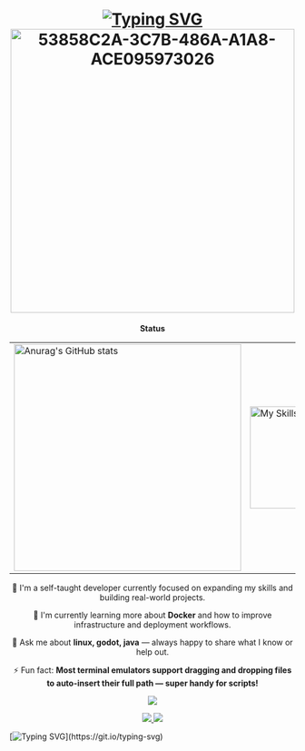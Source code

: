 <h1  align="center">
  <a href="https://git.io/typing-svg"><img src="https://readme-typing-svg.demolab.com?font=Fira+Code&pause=1000&color=00CD62&background=39A02500&width=435&lines=%E2%96%91%E2%96%92%E2%96%93%E2%96%88%E2%96%93%E2%96%92%E2%96%91%E2%96%92%E2%96%93%E2%96%88%E2%96%93%E2%96%92+Hi+There!+%E2%96%91%E2%96%91%E2%96%92%E2%96%93%E2%96%88%E2%96%93%E2%96%92%E2%96%91++%E2%96%91%E2%96%92%E2%96%93%E2%96%88%E2%96%93%E2%96%92%E2%96%91%E2%96%91%E2%96%92%E2%96%93%E2%96%88%E2%96%93%E2%96%92%E2%96%91++" alt="Typing SVG" /></a>
  
  <!--<a href="https://git.io/typing-svg"><img src="https://readme-typing-svg.demolab.com?font=Fira+Code&pause=1000&color=00CD62&background=39A02500&width=435&lines=%E2%96%91%E2%96%92%E2%96%93%E2%96%88%E2%96%93%E2%96%92%E2%96%91%E2%96%91%E2%96%92%E2%96%93%E2%96%88%E2%96%93%E2%96%92%E2%96%91++%E2%96%91%E2%96%92%E2%96%93%E2%96%88%E2%96%93%E2%96%92%E2%96%91%E2%96%91%E2%96%92%E2%96%93%E2%96%88%E2%96%93%E2%96%92%E2%96%91++%E2%96%91%E2%96%92%E2%96%93%E2%96%88%E2%96%93%E2%96%92%E2%96%91%E2%96%91%E2%96%92%E2%96%93%E2%96%88%E2%96%93%E2%96%92%E2%96%91++%E2%96%91%E2%96%92%E2%96%93%E2%96%88%E2%96%88%E2%96%88%E2%96%88%E2%96%88%E2%96%88%E2%96%88%E2%96%88%E2%96%93%E2%96%92%E2%96%91++%E2%96%91%E2%96%92%E2%96%93" alt="Typing SVG"  /></a>-->
  <div align="center">
  <img src="https://github.com/user-attachments/assets/6b402de3-e448-412a-955d-aefe808e7f29" alt="53858C2A-3C7B-486A-A1A8-ACE095973026" width="500" height="500">
</div>
</h1>







<!--![53858C2A-3C7B-486A-A1A8-ACE095973026](https://github.com/user-attachments/assets/6b402de3-e448-412a-955d-aefe808e7f29)-->

<!-- Status-->

<div align="center">
  <p><strong>Status</strong></p>
  <table>
    <tr>
      <td>
        <img src="https://github-readme-stats.vercel.app/api?username=anuraghazra&show_icons=true&theme=merko" alt="Anurag's GitHub stats" width="400">
      </td>
      <td>
        <a href="https://skillicons.dev">
          <img src="https://skillicons.dev/icons?i=bash,arch,neovim,linux,java,godot&perline=3" alt="My Skills" width="180" />
        </a>
      </td>
    </tr>
  </table>
</div>

<div align="center">
 
🔭 I'm a self-taught developer currently focused on expanding my skills and building real-world projects.

🌱 I'm currently learning more about **Docker** and how to improve infrastructure and deployment workflows.

💬 Ask me about **linux, godot, java** — always happy to share what I know or help out.

⚡ Fun fact: **Most terminal emulators support dragging and dropping files to auto-insert their full path — super handy for scripts!**

 </div>




<!-- LESTRA ESTRANHA 
[![Typing SVG](https://readme-typing-svg.demolab.com?font=Fira+Code&pause=1000&width=435&lines=The+five+boxing+wizards+jump+quickly)](https://git.io/typing-svg)
[![Typing SVG](https://readme-typing-svg.demolab.com?font=Fira+Code&pause=1000&color=00CD62&background=39A02500&width=435&lines=%E2%96%91%E2%96%92%E2%96%93%E2%96%88%E2%96%93%E2%96%92%E2%96%91%E2%96%91%E2%96%92%E2%96%93%E2%96%88%E2%96%93%E2%96%92%E2%96%91%E2%96%91%E2%96%92%E2%96%93%E2%96%88%E2%96%93%E2%96%92%E2%96%91%E2%96%91%E2%96%92%E2%96%93%E2%96%88%E2%96%93%E2%96%92%E2%96%91%E2%96%91%E2%96%92%E2%96%93%E2%96%88%E2%96%93%E2%96%92%E2%96%91%E2%96%91%E2%96%92%E2%96%93%E2%96%88%E2%96%93%E2%96%92%E2%96%91;How+vexingly+quick+daft+zebras+jump)](https://git.io/typing-svg)

[![Typing SVG](https://readme-typing-svg.demolab.com?font=Fira+Code&pause=1000&color=00CD62&background=39A02500&width=435&lines=%E2%96%91%E2%96%92%E2%96%93%E2%96%88%E2%96%93%E2%96%92%E2%96%91%E2%96%91%E2%96%92%E2%96%93%E2%96%88%E2%96%93%E2%96%92%E2%96%91%E2%96%91%E2%96%92%E2%96%93%E2%96%88%E2%96%93%E2%96%92%E2%96%91%E2%96%91%E2%96%92%E2%96%93%E2%96%88%E2%96%93%E2%96%92%E2%96%91%E2%96%91%E2%96%92%E2%96%93%E2%96%88%E2%96%93%E2%96%92%E2%96%91%E2%96%91%E2%96%92%E2%96%93%E2%96%88%E2%96%93%E2%96%92%E2%96%91%E2%96%91%E2%96%92%E2%96%93%E2%96%88%E2%96%93%E2%96%92%E2%96%91%E2%96%91%E2%96%92%E2%96%93%E2%96%88%E2%96%93%E2%96%92%E2%96%91%E2%96%91%E2%96%92%E2%96%93%E2%96%88%E2%96%93%E2%96%92%E2%96%91%E2%96%91%E2%96%92%E2%96%93%E2%96%88%E2%96%93%E2%96%92%E2%96%91%E2%96%91%E2%96%92%E2%96%93%E2%96%88%E2%96%93%E2%96%92%E2%96%91%E2%96%91%E2%96%92%E2%96%93%E2%96%88%E2%96%93%E2%96%92%E2%96%91%E2%96%91%E2%96%92%E2%96%93%E2%96%88%E2%96%93%E2%96%92%E2%96%91%E2%96%91%E2%96%92%E2%96%93%E2%96%88%E2%96%93%E2%96%92%E2%96%91%E2%96%91%E2%96%92%E2%96%93%E2%96%88%E2%96%93%E2%96%92%E2%96%91%E2%96%91%E2%96%92%E2%96%93%E2%96%88%E2%96%93%E2%96%92%E2%96%91%E2%96%91%E2%96%92%E2%96%93%E2%96%88%E2%96%93%E2%96%92%E2%96%91%E2%96%91%E2%96%92%E2%96%93%E2%96%88%E2%96%93%E2%96%92%E2%96%91%E2%96%91%E2%96%92%E2%96%93%E2%96%88%E2%96%93%E2%96%92%E2%96%91%E2%96%91%E2%96%92%E2%96%93%E2%96%88%E2%96%93%E2%96%92%E2%96%91%E2%96%91%E2%96%92%E2%96%93%E2%96%88%E2%96%93%E2%96%92%E2%96%91%E2%96%91%E2%96%92%E2%96%93%E2%96%88%E2%96%93%E2%96%92%E2%96%91%E2%96%91%E2%96%92%E2%96%93%E2%96%88%E2%96%93%E2%96%92%E2%96%91%E2%96%91%E2%96%92%E2%96%93%E2%96%88%E2%96%93%E2%96%92%E2%96%91%E2%96%91%E2%96%92%E2%96%93%E2%96%88%E2%96%93%E2%96%92%E2%96%91%E2%96%91%E2%96%92%E2%96%93%E2%96%88%E2%96%93%E2%96%92%E2%96%91%E2%96%91%E2%96%92%E2%96%93%E2%96%88%E2%96%93%E2%96%92%E2%96%91%E2%96%91%E2%96%92%E2%96%93%E2%96%88%E2%96%93%E2%96%92%E2%96%91%E2%96%91%E2%96%92%E2%96%93%E2%96%88%E2%96%93%E2%96%92%E2%96%91%E2%96%91%E2%96%92%E2%96%93%E2%96%88%E2%96%93%E2%96%92%E2%96%91%E2%96%91%E2%96%92%E2%96%93%E2%96%88%E2%96%93%E2%96%92%E2%96%91%E2%96%91%E2%96%92%E2%96%93%E2%96%88%E2%96%93%E2%96%92%E2%96%91%E2%96%91%E2%96%92%E2%96%93%E2%96%88%E2%96%93%E2%96%92%E2%96%91%E2%96%91%E2%96%92%E2%96%93%E2%96%88%E2%96%93%E2%96%92%E2%96%91%E2%96%91%E2%96%92%E2%96%93%E2%96%88%E2%96%93%E2%96%92%E2%96%91%E2%96%91%E2%96%92%E2%96%93%E2%96%88%E2%96%93%E2%96%92%E2%96%91%E2%96%91%E2%96%92%E2%96%93%E2%96%88%E2%96%93%E2%96%92%E2%96%91%E2%96%91%E2%96%92%E2%96%93%E2%96%88%E2%96%93%E2%96%92%E2%96%91%E2%96%91%E2%96%92%E2%96%93%E2%96%88%E2%96%93%E2%96%92%E2%96%91%E2%96%91%E2%96%92%E2%96%93%E2%96%88%E2%96%93%E2%96%92%E2%96%91%E2%96%91%E2%96%92%E2%96%93%E2%96%88%E2%96%93%E2%96%92%E2%96%91%E2%96%91%E2%96%92%E2%96%93%E2%96%88%E2%96%93%E2%96%92%E2%96%91%E2%96%91%E2%96%92%E2%96%93%E2%96%88%E2%96%93%E2%96%92%E2%96%91%E2%96%91%E2%96%92%E2%96%93%E2%96%88%E2%96%93%E2%96%92%E2%96%91%E2%96%91%E2%96%92%E2%96%93%E2%96%88%E2%96%93%E2%96%92%E2%96%91%E2%96%91%E2%96%92%E2%96%93%E2%96%88%E2%96%93%E2%96%92%E2%96%91%E2%96%91%E2%96%92%E2%96%93%E2%96%88%E2%96%93%E2%96%92%E2%96%91%E2%96%91%E2%96%92%E2%96%93%E2%96%88%E2%96%93%E2%96%92%E2%96%91%E2%96%91%E2%96%92%E2%96%93%E2%96%88%E2%96%93%E2%96%92%E2%96%91%E2%96%91%E2%96%92%E2%96%93%E2%96%88%E2%96%93%E2%96%92%E2%96%91%E2%96%91%E2%96%92%E2%96%93%E2%96%88%E2%96%93%E2%96%92%E2%96%91%E2%96%91%E2%96%92%E2%96%93%E2%96%88%E2%96%93%E2%96%92%E2%96%91%E2%96%91%E2%96%92%E2%96%93%E2%96%88%E2%96%93%E2%96%92%E2%96%91%E2%96%91%E2%96%92%E2%96%93%E2%96%88%E2%96%93%E2%96%92%E2%96%91;How+vexingly+quick+daft+zebras+jump)](https://git.io/typing-svg)-->
<p align="center">
  <a href="https://skillicons.dev">
    <img src="https://skillicons.dev/icons?i=git,html,css,c,js," />
  </a>
</p>

<div align="center"> 
  <a href="mailto:ms8849501@gmail.com">
    <img src="https://img.shields.io/badge/Gmail-333333?style=for-the-badge&logo=gmail&logoColor=red" />
    <img src="https://img.shields.io/badge/Threads-000000?style=for-the-badge&logo=Threads&logoColor=white"/>
  </a>
</div>


[![Typing SVG](https://readme-typing-svg.demolab.com?font=mono&size=21&pause=3000&color=00CD62&background=09190600&center=true&random=true&width=435&height=57&lines=Thanks!)](https://git.io/typing-svg)

<!--
**Saniiii1/Saniiii1** is a ✨ _special_ ✨ repository because its `README.md` (this file) appears on your GitHub profile.

Here are some ideas to get you started:

- 🔭 I’m currently working on ...
- 🌱 I’m currently learning ...
- 👯 I’m looking to collaborate on ...
- 🤔 I’m looking for help with ...
- 💬 Ask me about ...
- 📫 How to reach me: ...
- 😄 Pronouns: ...
- ⚡ Fun fact: ...
-->
